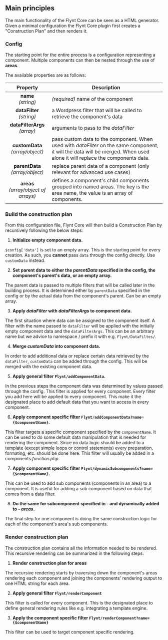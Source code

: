 ## Main principles

The main functionality of the Flynt Core can be seen as a HTML generator. Given a minimal configuration the Flynt Core plugin first creates a "Construction Plan" and then renders it.

<!-- TODO: Should then either explain the construction plan or link to the section where its explained, or they could think 'what the heck is the construction plan'...?  -->

### Config

The starting point for the entire process is a configuration representing a component. Multiple components can then be nested through the use of **areas**.

The available properties are as follows:

| Property | Description |
| :------: | ----------- |
| **name**<br>*(string)* | *(required)* name of the component |
| **dataFilter**<br>*(string)* | a Wordpress filter that will be called to retrieve the component's data |
| **dataFilterArgs**<br>*(array)* | arguments to pass to the *dataFilter* |
| **customData**<br>*(array/object)* | pass custom data to the component. When used with *dataFilter* on the same component, it will the data will be merged. When used alone it will replace the components data. |
| **parentData**<br>*(array/object)* | replace parent data of a component (only relevant for advanced use cases) |
| **areas**<br>*(array/object of arrays)* | defines a component's child components grouped into named areas. The key is the area name, the value is an array of components. |

### Build the construction plan

From this configuration file, Flynt Core will then build a Construction Plan by recursively following the below steps:

1. **Initialize empty component data.**

  `$config['data']` is set to an empty array. This is the starting point for every creation. As such, you **cannot** pass `data` through the config directly. Use `customData` instead.

2. **Set parent data to either the *parentData* specified in the config, the component's parent's data, or an empty array.**

  The parent data is passed to multiple filters that will be called later in the building process. It is determined either by `parentData` specified in the config or by the actual data from the component's parent. Can be an empty array.

3. **Apply *dataFilter* with *dataFilterArgs* to component data.**

  The first situation where data can be assigned to the component itself. A filter with the name passed to `dataFilter` will be applied with the initially empty component data and the `dataFilterArgs`. This can be an arbitrary name but we advice to namespace / prefix it with e.g. `Flynt/DataFiltes/`.

4. **Merge *customData* into component data.**

  In order to add additional data or replace certain data retrieved by the `dataFilter`, `customData` can be added through the config. This will be merged with the existing component data.

5. **Apply general filter `Flynt/addComponentData`.**

  In the previous steps the component data was determined by values passed through the config. This filter is applied for every component. Every filter you add here will be applied to every component. This make it the designated place to add default data that you want to access in every component.

6. **Apply component specific filter `Flynt/addComponentData?name={$componentName}`.**

  This filter targets a specific component specified by the `componentName`. It can be used to do some default data manipulation that is needed for rendering the component. Since no data logic should be added to a template (except simple loops or control statements) every preparation, formating, etc. should be done here. This filter will usually be added in a components *function.php*.

7. **Apply component specific filter `Flynt/dynamicSubcomponents?name={$componentName}`.**

  This can be used to add sub components (components in an area) to a component. It is useful for adding a sub component based on data that comes from a data filter.

8. **Do the same for subcomponent specified in - and dynamically added to - *areas*.**

  The final step for one component is doing the same construction logic for each of the component's area's sub components.

### Render construction plan

The construction plan contains all the information needed to be rendered. This recursive rendering can be summarized in the following steps:

1. **Render construction plan for areas**

  The recursive rendering starts by traversing down the component's areas rendering each component and joining the components' rendering output to one HTML string for each area.

2. **Apply general filter `Flynt/renderComponent`**

  This filter is called for every component. This is the designated place to define general rendering rules like e.g. integrating a template engine.

3. **Apply the component specific filter `Flynt/renderComponent?name={$componentName}`**

  This filter can be used to target component specific rendering.
